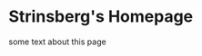 # Strinsberg's Homepage

<div class=abstract>
  some text about this page
</div>

<!--** snippets/navigation **-->

